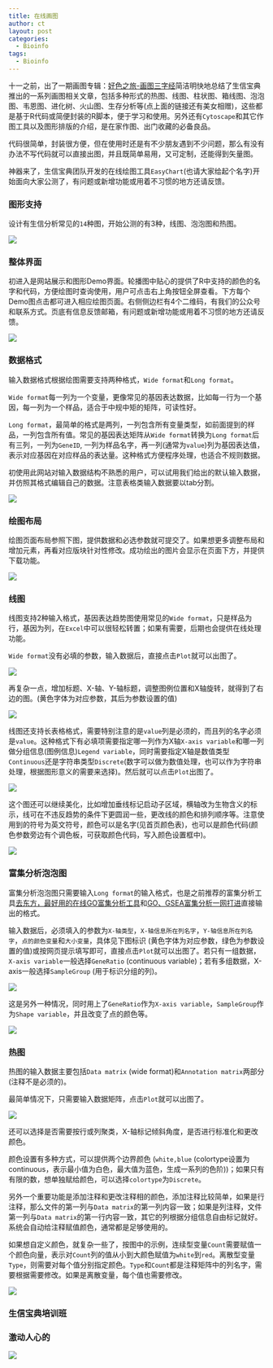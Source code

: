 ```yaml
---
title: 在线画图
author: ct
layout: post
categories:
  - Bioinfo
tags:
  - Bioinfo
---
```


十一之前，出了一期画图专辑：[好色之旅-画图三字经](https://mp.weixin.qq.com/s/bsvB1k17Izom2ldgdwXrdg)简洁明快地总结了生信宝典推出的一系列画图相关文章，包括多种形式的热图、线图、柱状图、箱线图、泡泡图、韦恩图、进化树、火山图、生存分析等(点上面的链接还有美女相赠)，这些都是基于R代码或简便封装的R脚本，便于学习和使用。另外还有`Cytoscape`和其它作图工具以及图形排版的介绍，是在家作图、出门收藏的必备良品。

代码很简单，封装很方便，但在使用时还是有不少朋友遇到不少问题，那么有没有办法不写代码就可以直接出图，并且既简单易用，又可定制，还能得到矢量图。

神器来了，生信宝典团队开发的在线绘图工具`EasyChart`(也请大家给起个名字)开始面向大家公测了，有问题或新增功能或用着不习惯的地方还请反馈。

### 图形支持

设计有生信分析常见的`14`种图，开始公测的有3种，线图、泡泡图和热图。

![](http://blog.genesino.com/images/imageGP/easyChart_list.png)

### 整体界面

初进入是网站展示和图形Demo界面。轮播图中贴心的提供了R中支持的颜色的名字和代码，方便绘图时查询使用，用户可点击右上角按钮全屏查看。下方每个Demo图点击都可进入相应绘图页面。右侧侧边栏有4个二维码，有我们的公众号和联系方式。页底有信息反馈邮箱，有问题或新增功能或用着不习惯的地方还请反馈。

![](http://blog.genesino.com/images/imageGP/easyChart_nav.png)

### 数据格式

输入数据格式根据绘图需要支持两种格式，`Wide format`和`Long format`。

`Wide format`每一列为一个变量，更像常见的基因表达数据，比如每一行为一个基因，每一列为一个样品，适合于中规中矩的矩阵，可读性好。

`Long format`，最简单的格式是两列，一列包含所有变量类型，如前面提到的样品，一列包含所有值。常见的基因表达矩阵从`Wide format`转换为`Long format`后有三列，一列为`GeneID`, 一列为样品名字，再一列(通常为`value`)列为基因表达值，表示对应基因在对应样品的表达量。这种格式方便程序处理，也适合不规则数据。

初使用此网站对输入数据结构不熟悉的用户，可以试用我们给出的默认输入数据，并仿照其格式编辑自己的数据。注意表格类输入数据要以tab分割。

![](http://blog.genesino.com/images/imageGP/easyChart_data.png)

### 绘图布局

绘图页面布局参照下图，提供数据和必选参数就可提交了。如果想更多调整布局和增加元素，再看对应版块针对性修改。成功绘出的图片会显示在页面下方，并提供下载功能。

![](http://blog.genesino.com/images/imageGP/easyChart_line.png)

### 线图

线图支持2种输入格式，基因表达趋势图使用常见的`Wide format`，只是样品为行，基因为列，在`Excel`中可以很轻松转置；如果有需要，后期也会提供在线处理功能。

`Wide format`没有必填的参数，输入数据后，直接点击`Plot`就可以出图了。

![](http://www.ehbio.com/ImageGP/Public/assets/images/Line_1.png)

再复杂一点，增加标题、X-轴、Y-轴标题，调整图例位置和X轴旋转，就得到了右边的图。(黄色字体为对应参数，其后为参数设置的值)

![](http://www.ehbio.com/ImageGP/Public/assets/images/Line_2.png)

线图还支持长表格格式，需要特别注意的是`value`列是必须的，而且列的名字必须是`value`。这种格式下有必填项需要指定哪一列作为X轴`X-axis variable`和哪一列做分组信息(图例信息)`Legend variable`，同时需要指定X轴是数值类型`Continuous`还是字符串类型`Discrete`(数字可以做为数值处理，也可以作为字符串处理，根据图形意义的需要来选择)。然后就可以点击`Plot`出图了。

![](http://www.ehbio.com/ImageGP/Public/assets/images/Line_3.png)

这个图还可以继续美化，比如增加垂线标记启动子区域，横轴改为生物含义的标示，线可在不违反趋势的条件下更圆润一些，更改线的颜色和排列顺序等。注意使用到的符号为英文符号，颜色可以是名字(见首页颜色表)，也可以是颜色代码(颜色参数旁边有个调色板，可获取颜色代码，写入颜色设置框中)。

![](http://www.ehbio.com/ImageGP/Public/assets/images/Line_4.png)


### 富集分析泡泡图

富集分析泡泡图只需要输入`Long format`的输入格式，也是之前推荐的富集分析工具[去东方，最好用的在线GO富集分析工具](https://mp.weixin.qq.com/s/l6j2encDfEQkt2UeNCMFhg)和[GO、GSEA富集分析一网打进](https://mp.weixin.qq.com/s/d1KCETQZ88yaOLGwAtpWYg)直接输出的格式。

输入数据后，必须填入的参数为`X-轴类型`，`X-轴信息所在列名字`，`Y-轴信息所在列名字`，`点的颜色变量`和`大小变量`，具体见下图标识 (黄色字体为对应参数，绿色为参数设置的值)或按网页提示填写即可，直接点击`Plot`就可以出图了。若只有一组数据，`X-axis variable`一般选择`GeneRatio` (continuous variable)；若有多组数据，X-axis一般选择`SampleGroup` (用于标识分组的列)。

![](http://www.ehbio.com/ImageGP/Public/assets/images/GO_1.png)

这是另外一种情况，同时用上了`GeneRatio`作为`X-axis variable`，`SampleGroup`作为`Shape variable`，并且改变了点的颜色等。


![](http://www.ehbio.com/ImageGP/Public/assets/images/GO_2.png)


### 热图

热图的输入数据主要包括`Data matrix` (wide format)和`Annotation matrix`两部分(注释不是必须的)。

最简单情况下，只需要输入数据矩阵，点击`Plot`就可以出图了。

![](http://www.ehbio.com/ImageGP/Public/assets/images/PHeatmap_1.png)

还可以选择是否需要按行或列聚类，X-轴标记倾斜角度，是否进行标准化和更改颜色。

颜色设置有多种方式，可以提供两个边界颜色 (`white,blue` (colortype设置为continuous，表示最小值为白色，最大值为蓝色，生成一系列的色阶))；如果只有有限的数，想单独赋给颜色，可以选择`colortype`为`Discrete`。

另外一个重要功能是添加注释和更改注释相的颜色，添加注释比较简单，如果是行注释，那么文件的第一列与`Data matrix`的第一列内容一致；如果是列注释，文件第一列与`Data matrix`的第一行内容一致，其它的列根据分组信息自由标记就好。系统会自动给注释赋值颜色，通常都是足够使用的。

如果想自定义颜色，就复杂一些了，按图中的示例，连续型变量`Count`需要赋值一个颜色向量，表示对`Count`列的值从小到大颜色赋值为`white`到`red`。离散型变量`Type`，则需要对每个值分别指定颜色。`Type`和`Count`都是注释矩阵中的列名字，需要根据需要修改。如果是离散变量，每个值也需要修改。


![](http://www.ehbio.com/ImageGP/Public/assets/images/PHeatmap_2.png)

### 生信宝典培训班



### 激动人心的

![](http://www.ehbio.com/ehbio_resource/easy_chart.png)
